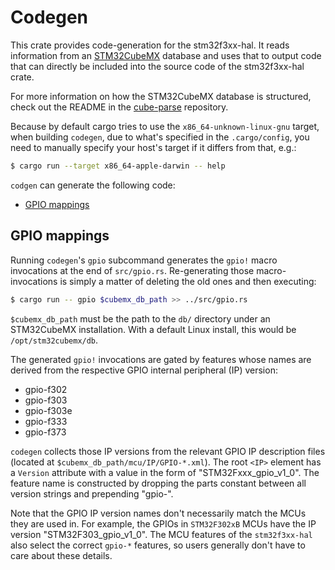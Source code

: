 # Codegen

This crate provides code-generation for the stm32f3xx-hal. It reads information
from an [STM32CubeMX](https://www.st.com/en/development-tools/stm32cubemx.html)
database and uses that to output code that can directly be included into the
source code of the stm32f3xx-hal crate.

For more information on how the STM32CubeMX database is structured, check out
the README in the [cube-parse](https://github.com/dbrgn/cube-parse) repository.

Because by default cargo tries to use the `x86_64-unknown-linux-gnu` target,
when building `codegen`, due to what's specified in the `.cargo/config`, you
need to manually specify your host's target if it differs from that, e.g.:

```bash
$ cargo run --target x86_64-apple-darwin -- help
```

`codgen` can generate the following code:

- [GPIO mappings](#gpio-mappings)

## GPIO mappings

Running `codegen`'s `gpio` subcommand generates the `gpio!` macro
invocations at the end of `src/gpio.rs`. Re-generating those macro-invocations
is simply a matter of deleting the old ones and then executing:

```bash
$ cargo run -- gpio $cubemx_db_path >> ../src/gpio.rs
```

`$cubemx_db_path` must be the path to the `db/` directory under an
STM32CubeMX installation. With a default Linux install, this would be
`/opt/stm32cubemx/db`.

The generated `gpio!` invocations are gated by features whose names are derived
from the respective GPIO internal peripheral (IP) version:

- gpio-f302
- gpio-f303
- gpio-f303e
- gpio-f333
- gpio-f373

`codegen` collects those IP versions from the relevant GPIO IP description
files (located at `$cubemx_db_path/mcu/IP/GPIO-*.xml`). The root `<IP>` element
has a `Version` attribute with a value in the form of "STM32Fxxx_gpio_v1_0".
The feature name is constructed by dropping the parts constant between all
version strings and prepending "gpio-".

Note that the GPIO IP version names don't necessarily match the MCUs they are
used in. For example, the GPIOs in `STM32F302xB` MCUs have the IP version
"STM32F303_gpio_v1_0". The MCU features of the `stm32f3xx-hal` also select the
correct `gpio-*` features, so users generally don't have to care about these
details.
